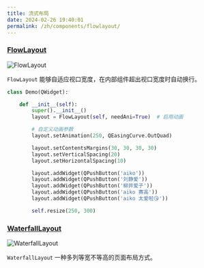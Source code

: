 ```yaml
---
title: 流式布局
date: 2024-02-26 19:40:01
permalink: /zh/components/flowlayout/
---
```


### [FlowLayout](https://pyqt-fluent-widgets.readthedocs.io/zh-cn/latest/autoapi/qfluentwidgets/components/layout/flow_layout/index.html)

![FlowLayout](/img/components/flowlayout/FlowLayout.png)

`FlowLayout` 能够自适应视口宽度，在内部组件超出视口宽度时自动换行。

```python
class Demo(QWidget):

    def __init__(self):
        super().__init__()
        layout = FlowLayout(self, needAni=True)  # 启用动画

        # 自定义动画参数
        layout.setAnimation(250, QEasingCurve.OutQuad)

        layout.setContentsMargins(30, 30, 30, 30)
        layout.setVerticalSpacing(20)
        layout.setHorizontalSpacing(10)

        layout.addWidget(QPushButton('aiko'))
        layout.addWidget(QPushButton('刘静爱'))
        layout.addWidget(QPushButton('柳井爱子'))
        layout.addWidget(QPushButton('aiko 赛高'))
        layout.addWidget(QPushButton('aiko 太爱啦😘'))

        self.resize(250, 300)
```


### [WaterfallLayout](https://qfluentwidgets.com/zh/price)

![WaterfallLayout](/img/components/flowlayout/WaterfallLayout.png)

`WaterfallLayout` 一种多列等宽不等高的页面布局方式。